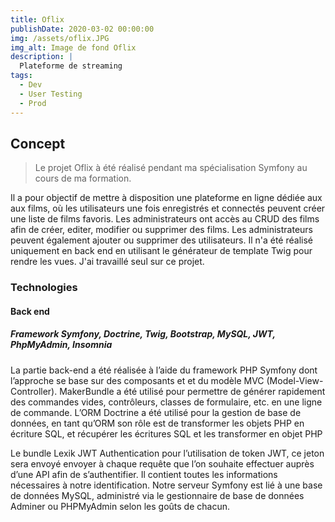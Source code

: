 ```yaml
---
title: Oflix
publishDate: 2020-03-02 00:00:00
img: /assets/oflix.JPG
img_alt: Image de fond Oflix
description: |
  Plateforme de streaming
tags: 
  - Dev
  - User Testing
  - Prod
---
```


## Concept

> Le projet Oflix à été réalisé pendant ma spécialisation Symfony au cours de ma formation.

 Il a pour objectif de mettre à disposition une plateforme en ligne dédiée aux
aux films, où les utilisateurs une fois enregistrés et connectés peuvent créer une liste de films favoris.
Les administrateurs ont accès au CRUD des films afin de créer, editer, modifier ou supprimer des films.
Les administrateurs peuvent également ajouter ou supprimer des utilisateurs. Il n'a été réalisé uniquement en back end
en utilisant le générateur de template Twig pour rendre les vues.
J'ai travaillé seul sur ce projet.


### Technologies

#### Back end

##### Framework Symfony, Doctrine, Twig, Bootstrap, MySQL, JWT, PhpMyAdmin, Insomnia

La partie back-end a été réalisée à l’aide du framework PHP Symfony dont l’approche se base sur des
composants et et du modèle MVC (Model-View-Controller).
MakerBundle a été utilisé pour permettre de générer rapidement des commandes vides, contrôleurs,
classes de formulaire, etc. en une ligne de commande.
L’ORM Doctrine a été utilisé pour la gestion de base de données, en tant qu’ORM son rôle est de
transformer les objets PHP en écriture SQL, et récupérer les écritures SQL et les transformer en objet
PHP

Le bundle Lexik JWT Authentication pour l’utilisation de token JWT, ce jeton sera envoyé envoyer à
chaque requête que l’on souhaite effectuer auprès d’une API afin de s’authentifier. Il contient toutes
les informations nécessaires à notre identification.
Notre serveur Symfony est lié à une base de données MySQL, administré via le gestionnaire de base
de données Adminer ou PHPMyAdmin selon les goûts de chacun.
